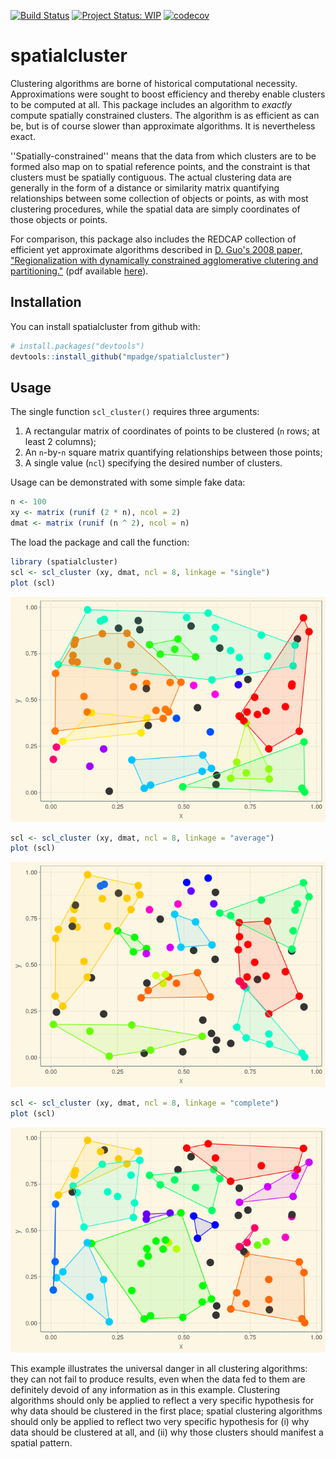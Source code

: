 <!-- README.md is generated from README.Rmd. Please edit that file -->
[![Build Status](https://travis-ci.org/mpadge/spatialcluster.svg)](https://travis-ci.org/mpadge/spatialcluster) [![Project Status: WIP](http://www.repostatus.org/badges/latest/wip.svg)](http://www.repostatus.org/#wip) [![codecov](https://codecov.io/gh/mpadge/spatialcluster/branch/master/graph/badge.svg)](https://codecov.io/gh/mpadge/spatialcluster)

spatialcluster
==============

Clustering algorithms are borne of historical computational necessity. Approximations were sought to boost efficiency and thereby enable clusters to be computed at all. This package includes an algorithm to *exactly* compute spatially constrained clusters. The algorithm is as efficient as can be, but is of course slower than approximate algorithms. It is nevertheless exact.

''Spatially-constrained'' means that the data from which clusters are to be formed also map on to spatial reference points, and the constraint is that clusters must be spatially contiguous. The actual clustering data are generally in the form of a distance or similarity matrix quantifying relationships between some collection of objects or points, as with most clustering procedures, while the spatial data are simply coordinates of those objects or points.

For comparison, this package also includes the REDCAP collection of efficient yet approximate algorithms described in [D. Guo's 2008 paper, "Regionalization with dynamically constrained agglomerative clutering and partitioning."](https://www.tandfonline.com/doi/abs/10.1080/13658810701674970) (pdf available [here](https://pdfs.semanticscholar.org/ead1/7df8aaa1aed0e433b3ae1ec1ec5c7e785b2b.pdf)).

Installation
------------

You can install spatialcluster from github with:

``` r
# install.packages("devtools")
devtools::install_github("mpadge/spatialcluster")
```

Usage
-----

The single function `scl_cluster()` requires three arguments:

1.  A rectangular matrix of coordinates of points to be clustered (`n` rows; at least 2 columns);
2.  An `n`-by-`n` square matrix quantifying relationships between those points;
3.  A single value (`ncl`) specifying the desired number of clusters.

Usage can be demonstrated with some simple fake data:

``` r
n <- 100
xy <- matrix (runif (2 * n), ncol = 2)
dmat <- matrix (runif (n ^ 2), ncol = n)
```

The load the package and call the function:

``` r
library (spatialcluster)
scl <- scl_cluster (xy, dmat, ncl = 8, linkage = "single")
plot (scl)
```

![](/docs/figs/README-plot-single-1.png)

``` r
scl <- scl_cluster (xy, dmat, ncl = 8, linkage = "average")
plot (scl)
```

![](/docs/figs/README-plot-average-1.png)

``` r
scl <- scl_cluster (xy, dmat, ncl = 8, linkage = "complete")
plot (scl)
```

![](/docs/figs/README-plot-complete-1.png)

This example illustrates the universal danger in all clustering algorithms: they can not fail to produce results, even when the data fed to them are definitely devoid of any information as in this example. Clustering algorithms should only be applied to reflect a very specific hypothesis for why data should be clustered in the first place; spatial clustering algorithms should only be applied to reflect two very specific hypothesis for (i) why data should be clustered at all, and (ii) why those clusters should manifest a spatial pattern.
